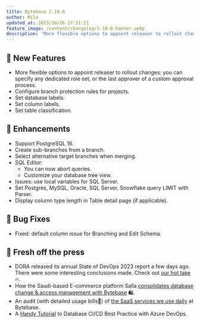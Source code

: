 ```yaml
---
title: Bytebase 2.10.0
author: Mila
updated_at: 2023/10/26 17:21:21
feature_image: /content/changelog/2-10-0-banner.webp
description: 'More flexible options to appoint releaser to rollout changes. Set database & column labels'
---
```


## 🚀 New Features

- More flexible options to appoint releaser to rollout changes: you can specify any dedicated role set, or the last approver of a custom approval process.
- Configure branch protection rules for projects.
- Set database labels.
- Set column labels.
- Set table classification.

## 🎄 Enhancements

- Support PostgreSQL 16.
- Create sub-branches from a branch.
- Select alternative target branches when merging.
- SQL Editor:
  - You can now abort queries.
  - Customize your database tree view.
- Issues: use local variables for SQL Server.
- Set Postgres, MySQL, Oracle, SQL Server, Snowflake query LIMIT with Parser.
- Display column type length in Table detail page (if applicable).

## 🐞 Bug Fixes

- Fixed: default column issue for Branching and Edit Schema.

## 📰 Fresh off the press

- DORA released its annual State of DevOps 2023 report a few days ago. There were some interesting conclusions made. Check out [our hot take](/blog/dora-state-of-devops-2023/) 🔥.
- How the Saudi-based E-commerce platform Salla [consolidates database change & access management with Bytebase](/blog/salla-case-study/) 🛍️.
- An audit (with detailed usage bills💸) of [the SaaS services we use daily](/blog/saas-services-behind-startup-2023) at Bytebase.
- A [Handy Tutorial](/docs/tutorials/database-cicd-best-practice-with-azure-devops/) to Database CI/CD Best Practice with Azure DevOps.

<IncludeBlock url="/docs/get-started/install/install-upgrade"></IncludeBlock>
